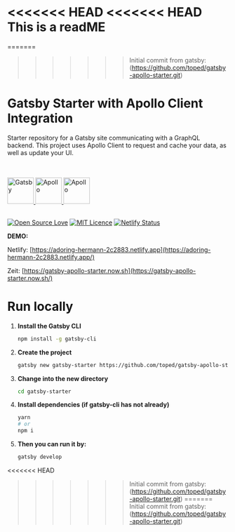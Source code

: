 <<<<<<< HEAD
<<<<<<< HEAD
This is a readME
=======
=======
>>>>>>> Initial commit from gatsby: (https://github.com/toped/gatsby-apollo-starter.git)

# Gatsby Starter with Apollo Client Integration
Starter repository for a Gatsby site communicating with a GraphQL backend. This project uses Apollo Client to request and cache your data, as well as update your UI. 

<br/>
<br/>
<a href="https://gatsbyjs.org">
    <img alt="Gatsby" src="https://www.gatsbyjs.org/monogram.svg" width="60" />
</a><a href="https://graphql.org/">
    <img alt="Apollo" src="https://graphql.org/img/logo.svg" width="60" />
</a><a href="https://www.apollographql.com/docs/">
    <img alt="Apollo" src="https://d2eip9sf3oo6c2.cloudfront.net/tags/images/000/001/216/square_480/apollo-seeklogo.com_%281%29.png" width="60" />
</a>
<br/>
<br/>

[![Open Source Love](https://badges.frapsoft.com/os/v1/open-source.svg?v=103)](https://github.com/ellerbrock/open-source-badges/) [![MIT Licence](https://badges.frapsoft.com/os/mit/mit.svg?v=103)](https://opensource.org/licenses/mit-license.php)
[![Netlify Status](https://api.netlify.com/api/v1/badges/9739e880-53c6-4ca1-96fc-3495946ad38b/deploy-status)](https://app.netlify.com/sites/cranky-elion-d06f2c/deploys)

**DEMO:**

Netlify: [https://adoring-hermann-2c2883.netlify.app](https://adoring-hermann-2c2883.netlify.app/)

Zeit: [https://gatsby-apollo-starter.now.sh](https://gatsby-apollo-starter.now.sh/)

# Run locally

1. **Install the Gatsby CLI**

   ```sh
   npm install -g gatsby-cli

2. **Create the project**

    ```sh
    gatsby new gatsby-starter https://github.com/toped/gatsby-apollo-starter
    ```

3. **Change into the new directory**

    ```sh
    cd gatsby-starter
    ```

4. **Install dependencies (if gatsby-cli has not already)**

    ```sh
    yarn
    # or
    npm i
    ```

5. **Then you can run it by:**

    ```sh
    gatsby develop
    ```
<<<<<<< HEAD
>>>>>>> Initial commit from gatsby: (https://github.com/toped/gatsby-apollo-starter.git)
=======
>>>>>>> Initial commit from gatsby: (https://github.com/toped/gatsby-apollo-starter.git)
